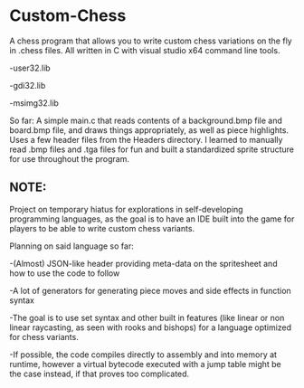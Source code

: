 # Custom-Chess
A chess program that allows you to write custom chess variations on the fly in .chess files. All written in C with visual studio x64 command line tools.

-user32.lib

-gdi32.lib

-msimg32.lib

So far:
A simple main.c that reads contents of a background.bmp file and board.bmp file, and draws things appropriately, as well as piece highlights.
Uses a few header files from the Headers directory. I learned to manually read .bmp files and .tga files for fun and built a standardized sprite structure for use throughout the program.

NOTE:
-
Project on temporary hiatus for explorations in self-developing programming languages, as the goal is to have an IDE built into the game for players to be able to write custom chess variants.

Planning on said language so far:

-(Almost) JSON-like header providing meta-data on the spritesheet and how to use the code to follow

-A lot of generators for generating piece moves and side effects in function syntax

-The goal is to use set syntax and other built in features (like linear or non linear raycasting, as seen with rooks and bishops) for a language optimized for chess variants.

-If possible, the code compiles directly to assembly and into memory at runtime, however a virtual bytecode executed with a jump table might be the case instead, if that proves too complicated.
